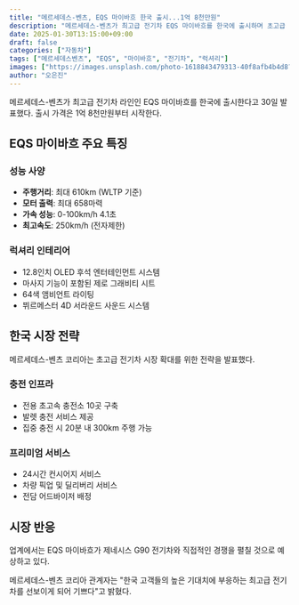 ```yaml
---
title: "메르세데스-벤츠, EQS 마이바흐 한국 출시...1억 8천만원"
description: "메르세데스-벤츠가 최고급 전기차 EQS 마이바흐를 한국에 출시하며 초고급 전기차 시장에 본격 진출한다."
date: 2025-01-30T13:15:00+09:00
draft: false
categories: ["자동차"]
tags: ["메르세데스벤츠", "EQS", "마이바흐", "전기차", "럭셔리"]
images: ["https://images.unsplash.com/photo-1618843479313-40f8afb4b4d8?w=1600&h=900&fit=crop&q=95"]
author: "오은진"
---
```


메르세데스-벤츠가 최고급 전기차 라인인 EQS 마이바흐를 한국에 출시한다고 30일 발표했다. 출시 가격은 1억 8천만원부터 시작한다.

## EQS 마이바흐 주요 특징

### 성능 사양
- **주행거리**: 최대 610km (WLTP 기준)
- **모터 출력**: 최대 658마력
- **가속 성능**: 0-100km/h 4.1초
- **최고속도**: 250km/h (전자제한)

### 럭셔리 인테리어
- 12.8인치 OLED 후석 엔터테인먼트 시스템
- 마사지 기능이 포함된 제로 그래비티 시트
- 64색 앰비언트 라이팅
- 뷔르메스터 4D 서라운드 사운드 시스템

## 한국 시장 전략

메르세데스-벤츠 코리아는 초고급 전기차 시장 확대를 위한 전략을 발표했다.

### 충전 인프라
- 전용 초고속 충전소 10곳 구축
- 발렛 충전 서비스 제공
- 집중 충전 시 20분 내 300km 주행 가능

### 프리미엄 서비스
- 24시간 컨시어지 서비스
- 차량 픽업 및 딜리버리 서비스
- 전담 어드바이저 배정

## 시장 반응

업계에서는 EQS 마이바흐가 제네시스 G90 전기차와 직접적인 경쟁을 펼칠 것으로 예상하고 있다. 

메르세데스-벤츠 코리아 관계자는 "한국 고객들의 높은 기대치에 부응하는 최고급 전기차를 선보이게 되어 기쁘다"고 밝혔다. 